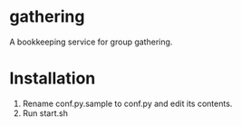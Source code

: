 # gathering
A bookkeeping service for group gathering.

# Installation
1. Rename conf.py.sample to conf.py and edit its contents.
2. Run start.sh

